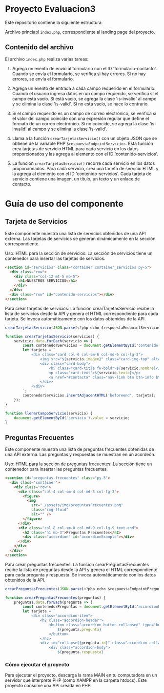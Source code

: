 # Proyecto Evaluacion3

Este repositorio contiene la siguiente estructura:

Archivo princiapl `index.php`, correspondiente al landing page del proyecto.

## Contenido del archivo

El archivo `index.php` realiza varias tareas:

1. Agrega un evento de envío al formulario con el ID 'formulario-contacto'. Cuando se envía el formulario, se verifica si hay errores. Si no hay errores, se envía el formulario.

2. Agrega un evento de entrada a cada campo requerido en el formulario. Cuando el usuario ingresa datos en un campo requerido, se verifica si el campo está vacío. Si está vacío, se agrega la clase 'is-invalid' al campo y se elimina la clase 'is-valid'. Si no está vacío, se hace lo contrario.

3. Si el campo requerido es un campo de correo electrónico, se verifica si el valor del campo coincide con una expresión regular que define el formato de un correo electrónico. Si no coincide, se agrega la clase 'is-invalid' al campo y se elimina la clase 'is-valid'.

4. Llama a la función `crearTarjetasServicio()` con un objeto JSON que se obtiene de la variable PHP `$respuestaEndpointServicios`. Esta función crea tarjetas de servicio HTML para cada servicio en los datos proporcionados y las agrega al elemento con el ID 'contenido-servicios'.

5. La función `crearTarjetasServicio()` recorre cada servicio en los datos proporcionados. Para cada servicio, crea una tarjeta de servicio HTML y la agrega al elemento con el ID 'contenido-servicios'. Cada tarjeta de servicio contiene una imagen, un título, un texto y un enlace de contacto.

# Guía de uso del componente

## Tarjeta de Servicios

Este componente muestra una lista de servicios obtenidos de una API externa. Las tarjetas de servicios se generan dinámicamente en la sección correspondiente.

Uso:
HTML para la sección de servicios: La sección de servicios tiene un contenedor para insertar las tarjetas de servicios.

```html
<section id="servicios" class="container container_servicios py-5">
  <div class="row">
    <div class="col-12 mt-5 mb-5">
      <h1>NUESTROS SERVICIOS</h1>
    </div>
  </div>
  <div class="row" id="contenido-servicios"></div>
</section>
```

Para crear tarjetas de servicios:
La función crearTarjetasServicio recibe la lista de servicios desde la API y genera el HTML correspondiente para cada tarjeta.
Se invoca automáticamente con los datos obtenidos de la API.

```javascript
crearTarjetasServicio(JSON.parse(<?php echo $respuestaEndpointServicios; ?>));

function crearTarjetasServicio(servicios) {
    servicios.data.forEach(servicio => {
        const contenedorServicios = document.getElementById('contenido-servicios');
        let tarjeta = `
            <div class="card col-6 col-sm-6 col-md-6 col-lg-3">
                <img src="${servicio.imagen}" class="card-img-top" alt="${servicio.nombre}" loading="lazy">
                <div class="card-body">
                    <h5 class="card-title fw-bold">${servicio.nombre}</h5>
                    <p class="card-text">${servicio.texto}</p>
                    <a href="#contacto" class="nav-link btn btn-info btn-block" onclick="llenarCampoServicio('${servicio.nombre}')">Contacto</a>
                </div>
            </div>
        `;
        contenedorServicios.insertAdjacentHTML('beforeend', tarjeta);
    });
}

function llenarCampoServicio(servicio) {
    document.getElementById('servicio').value = servicio;
}

```

## Preguntas Frecuentes

Este componente muestra una lista de preguntas frecuentes obtenidas de una API externa. Las preguntas y respuestas se muestran en un acordeón.

Uso:
HTML para la sección de preguntas frecuentes: La sección tiene un contenedor para insertar las preguntas frecuentes.

```html
<section id="preguntas-frecuentes" class="py-5">
  <div class="container">
    <div class="row">
      <div class="col-4 col-sm-4 col-md-3 col-lg-3">
        <figure>
          <img
            src="./assets/img/preguntasFrecuentes.png"
            class="img-fluid"
            alt="" />
        </figure>
      </div>
      <div class="col-8 col-sm-8 col-md-9 col-lg-9 text-end">
        <h2 class="h1 mb-3">Preguntas Frecuentes</h2>
        <div class="accordion" id="accordionExample"></div>
      </div>
    </div>
  </div>
</section>
```

Para crear preguntas frecuentes:
La función crearPreguntasFrecuentes recibe la lista de preguntas desde la API y genera el HTML correspondiente para cada pregunta y respuesta.
Se invoca automáticamente con los datos obtenidos de la API.

```javascript
crearPreguntasFrecuentes(JSON.parse(<?php echo $respuestaEndpointPreguntas; ?>));

function crearPreguntasFrecuentes(preguntas) {
    preguntas.data.forEach(pregunta => {
        const contenedorPreguntas = document.getElementById('accordionExample');
        let tarjeta = `
            <div class="accordion-item">
                <h2 class="accordion-header">
                    <button class="accordion-button collapsed" type="button" data-bs-toggle="collapse" data-bs-target="#collapse${pregunta.id}" aria-expanded="false" aria-controls="collapse${pregunta.id}">
                        ${pregunta.pregunta}
                    </button>
                </h2>
                <div id="collapse${pregunta.id}" class="accordion-collapse collapse" data-bs-parent="#accordionExample">
                    <div class="accordion-body">
                        ${pregunta.respuesta}

```

### Cómo ejecutar el proyecto

Para ejecutar el proyecto, descarga la rama MAIN en tu computadora en un servidor que interprete PHP (como XAMPP en la carpeta htdocs). Este proyecto consume una API creada en PHP.
